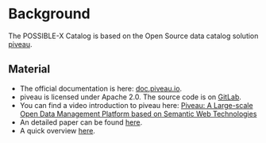 # Background

The POSSIBLE-X Catalog is based on the Open Source data catalog solution [piveau](https://www.piveau.io/en/).

## Material

- The official documentation is here: [doc.piveau.io](https://doc.piveau.io).
- piveau is licensed under Apache 2.0. The source code is on [GitLab](https://gitlab.com/piveau).
- You can find a video introduction to piveau here: [Piveau: A Large-scale Open Data Management Platform based on Semantic Web Technologies](http://videolectures.net/eswc2020_kirstein_paper_60/)
- An detailed paper can be found [here](https://link.springer.com/content/pdf/10.1007/978-3-030-49461-2_38.pdf).
- A quick overview [here](https://ceur-ws.org/Vol-2456/paper88.pdf).
